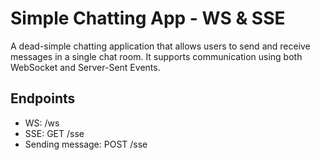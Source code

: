 # Simple Chatting App - WS & SSE

A dead-simple chatting application that allows users to send and receive messages in a single chat room. It supports communication using both WebSocket and Server-Sent Events.

## Endpoints
- WS: /ws
- SSE: GET /sse
- Sending message: POST /sse
